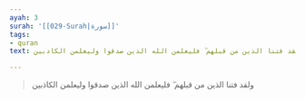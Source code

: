 ```yaml
---
ayah: 3
surah: '[[029-Surah|سورة]]'
tags:
- quran
text: ولقد فتنا الذين من قبلهم ۖ فليعلمن الله الذين صدقوا وليعلمن الكاذبين

---
```

> ولقد فتنا الذين من قبلهم ۖ فليعلمن الله الذين صدقوا وليعلمن الكاذبين
